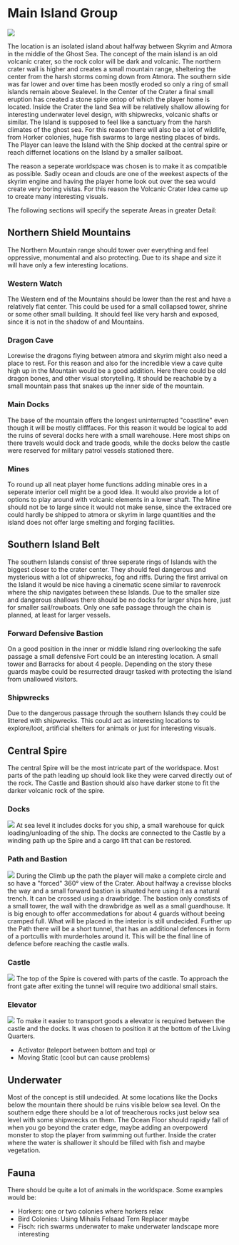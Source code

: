 # Main Island Group

![](https://imgur.com/L8PVoni.jpg)

The location is an isolated island about halfway between Skyrim and Atmora in the middle of the Ghost Sea. The concept of the main island is an old volcanic crater, so the rock color will be dark and volcanic. The northern crater wall is higher and creates a small mountain range, sheltering the center from the harsh storms coming down from Atmora. The southern side was far lower and over time has been mostly eroded so only a ring of small islands remain above Sealevel. In the Center of the Crater a final small eruption has created a stone spire ontop of which the player home is located. Inside the Crater the land Sea will be relatively shallow allowing for interesting underwater level design, with shipwrecks, volcanic shafts or similar. 
The Island is supposed to feel like a sanctuary from the harsh climates of the ghost sea. For this reason there will also be a lot of wildlife, from Horker colonies, huge fish swarms to large nesting places of birds.
The Player can leave the Island with the Ship docked at the central spire or reach differnet locations on the Island by a smaller sailboat.

The reason a seperate worldspace was chosen is to make it as compatible as possible. Sadly ocean and clouds are one of the weekest aspects of the skyrim engine and having the player home look out over the sea would create very boring vistas. For this reason the Volcanic Crater Idea came up to create many interesting visuals.

The following sections will specify the seperate Areas in greater Detail:

## Northern Shield Mountains
The Northern Mountain range should tower over everything and feel oppressive, monumental and also protecting. Due to its shape and size it will have only a few interesting locations.

### Western Watch
The Western end of the Mountains should be lower than the rest and have a relatively flat center. This could be used for a small collapsed tower, shrine or some other small building. It should feel like very harsh and exposed, since it is not in the shadow of and Mountains.

### Dragon Cave
Lorewise the dragons flying between atmora and skyrim might also need a place to rest. For this reason and also for the incredible view a cave quite high up in the Mountain would be a good addition. Here there could be old dragon bones, and other visual storytelling. It should be reachable by a small mountain pass that snakes up the inner side of the mountain.

### Main Docks
The base of the mountain offers the longest uninterrupted "coastline" even though it will be mostly clifffaces. For this reason it would be logical to add the ruins of several docks here with a small warehouse. Here most ships on there travels would dock and trade goods, while the docks below the castle were reserved for military patrol vessels stationed there.

### Mines
To round up all neat player home functions adding minable ores in a seperate interior cell might be a good Idea. It would also provide a lot of options to play around with volcanic elements in a lower shaft. The Mine should not be to large since it would not make sense, since the extraced ore could hardly be shipped to atmora or skyrim in large quantities and the island does not offer large smelting and forging facilities.


## Southern Island Belt
The southern Islands consist of three seperate rings of Islands with the biggest closer to the crater center. They should feel dangerous and mysterious with a lot of shipwrecks, fog and riffs. During the first arrival on the Island it would be nice having a cinematic scene similar to ravenrock where the ship navigates between these Islands.
Due to the smaller size and dangerous shallows there should be no docks for larger ships here, just for smaller sail/rowboats.
Only one safe passage through the chain is planned, at least for larger vessels.

### Forward Defensive Bastion
On a good position in the inner or middle Island ring overlooking the safe passage a small defensive Fort could be an interesting location. A small tower and Barracks for about 4 people. Depending on the story these guards maybe could be resurrected draugr tasked with protecting the Island from unallowed visitors.

### Shipwrecks
Due to the dangerous passage through the southern Islands they could be littered with shipwrecks. This could act as interesting locations to explore/loot, artificial shelters for animals or just for interesting visuals.

## Central Spire
The central Spire will be the most intricate part of the worldspace. Most parts of the path leading up should look like they were carved directly out of the rock. The Castle and Bastion should also have darker stone to fit the darker volcanic rock of the spire.

### Docks
![](https://imgur.com/naTm68b.jpg)
At sea level it includes docks for you ship, a small warehouse for quick loading/unloading of the ship. The docks are connected to the Castle by a winding path up the Spire and a cargo lift that can be restored. 

### Path and Bastion
![](https://imgur.com/LeQeqFe.jpg)
During the Climb up the path the player will make a complete circle and so have a "forced" 360° view of the Crater. About halfway a crevisse blocks the way and a small forward bastion is situated here using it as a natural trench. It can be crossed using a drawbridge. The bastion only constists of a small tower, the wall with the drawbridge as well as a small guardhouse. It is big enough to offer accommedations for about 4 guards without beeing cramped full. What will be placed in the interior is still undecided. 
Further up the Path there will be a short tunnel, that has an additional defences in form of a portcullis with murderholes around it. This will be the final line of defence before reaching the castle walls.

### Castle
![](https://imgur.com/JfeAQkn.jpg)
The top of the Spire is covered with parts of the castle. To approach the front gate after exiting the tunnel will require two additional small stairs.

### Elevator
![](https://imgur.com/7qOvDRe)
To make it easier to transport goods a elevator is required between the castle and the docks. It was chosen to position it at the bottom of the Living Quarters.
* Activator (teleport between bottom and top) or
* Moving Static (cool but can cause problems)

## Underwater 
Most of the concept is still undecided. At some locations like the Docks below the mountain there should be ruins visible below sea level. On the southern edge there should be a lot of treacherous rocks just below sea level with some shipwrecks on them. The Ocean Floor should rapidly fall of when you go beyond the crater edge, maybe adding an overpowerd monster to stop the player from swimming out further.
Inside the crater where the water is shallower it should be filled with fish and maybe vegetation.

## Fauna
There should be quite a lot of animals in the worldspace. Some examples would be:
* Horkers: one or two colonies where horkers relax
* Bird Colonies: Using Mihails Felsaad Tern Replacer maybe
* Fisch: rich swarms underwater to make underwater landscape more interesting
